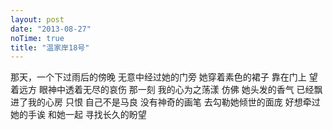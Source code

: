 ```yaml
---
layout: post
date: "2013-08-27"
noTime: true
title: "温家岸18号"
---
```

那天，一个下过雨后的傍晚
无意中经过她的门旁
她穿着素色的裙子
靠在门上
望着远方
眼神中透着无尽的哀伤
那一刻
我的心为之荡漾
仿佛
她头发的香气
已经飘进了我的心房
只恨
自己不是马良
没有神奇的画笔
去勾勒她倾世的面庞
好想牵过她的手诶
和她一起
寻找长久的盼望
